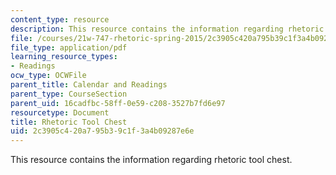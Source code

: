 ```yaml
---
content_type: resource
description: This resource contains the information regarding rhetoric tool chest.
file: /courses/21w-747-rhetoric-spring-2015/2c3905c420a795b39c1f3a4b09287e6e_MIT21W_747S15_rhetoric.pdf
file_type: application/pdf
learning_resource_types:
- Readings
ocw_type: OCWFile
parent_title: Calendar and Readings
parent_type: CourseSection
parent_uid: 16cadfbc-58ff-0e59-c208-3527b7fd6e97
resourcetype: Document
title: Rhetoric Tool Chest
uid: 2c3905c4-20a7-95b3-9c1f-3a4b09287e6e
---
```

This resource contains the information regarding rhetoric tool chest.


